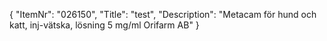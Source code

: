 {
  "ItemNr": "026150",
  "Title": "test",
  "Description": "Metacam för hund och katt, inj-vätska, lösning 5 mg/ml Orifarm AB"
}